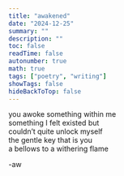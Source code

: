 ```yaml
---
title: "awakened"
date: "2024-12-25"
summary: ""
description: ""
toc: false
readTime: false
autonumber: true
math: true
tags: ["poetry", "writing"]
showTags: false
hideBackToTop: false
---
```


you awoke something within me  
something I felt existed but  
couldn’t quite unlock myself  
the gentle key that is you  
a bellows to a withering flame   
    
  
-aw